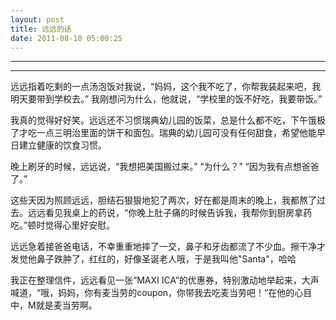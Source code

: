 ```yaml
---
layout: post
title: 远远的话
date: 2011-08-10 05:00:25
---
```


<meta http-equiv='Content-Type' content='text/html; charset=utf-8' />

---

---

远远指着吃剩的一点汤泡饭对我说，“妈妈，这个我不吃了，你帮我装起来吧，我明天要带到学校去。”
我刚想问为什么，他就说，“学校里的饭不好吃，我要带饭。”

我真的觉得好好笑。远远还不习惯瑞典幼儿园的饭菜，总是什么都不吃，下午饿极了才吃一点三明治里面的饼干和面包。瑞典的幼儿园可没有任何甜食，希望他能早日建立健康的饮食习惯。

晚上刷牙的时候，远远说，“我想把美国搬过来。”
“为什么？”
“因为我有点想爸爸了。”


这些天因为照顾远远，胆结石狠狠地犯了两次，好在都是周末的晚上，我都熬了过去。远远看见我桌上的药说，“你晚上肚子痛的时候告诉我，我帮你到厨房拿药吃。”顿时觉得心里好安慰。


远远急着接爸爸电话，不幸重重地摔了一交，鼻子和牙齿都流了不少血。擦干净才发觉他鼻子跌肿了，红红的，好像圣诞老人哦，于是我叫他"Santa"，哈哈

我正在整理信件，远远看见一张“MAXI
ICA”的优惠券，特别激动地举起来，大声喊道，“哦，妈妈，你有麦当劳的coupon，你带我去吃麦当劳吧！”在他的心目中，M就是麦当劳啊。


